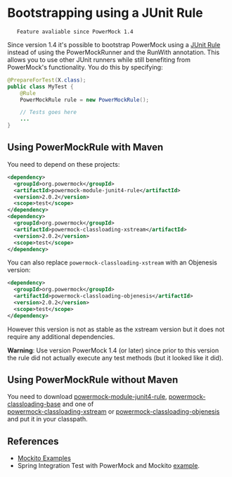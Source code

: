 # Bootstrapping using a JUnit Rule #

```
   Feature avaliable since PowerMock 1.4
```

Since version 1.4 it's possible to bootstrap PowerMock using a [JUnit Rule](http://www.infoq.com/news/2009/07/junit-4.7-rules) instead of using the PowerMockRunner and the RunWith annotation. This allows you to use other JUnit runners while still benefiting from PowerMock's functionality. You do this by specifying:

```java
@PrepareForTest(X.class);
public class MyTest {
    @Rule
    PowerMockRule rule = new PowerMockRule();

    // Tests goes here
    ...
}
```

## Using PowerMockRule with Maven ##
You need to depend on these projects:

```xml
<dependency>
  <groupId>org.powermock</groupId>
  <artifactId>powermock-module-junit4-rule</artifactId>
  <version>2.0.2</version>
  <scope>test</scope>
</dependency>
<dependency>
  <groupId>org.powermock</groupId>
  <artifactId>powermock-classloading-xstream</artifactId>
  <version>2.0.2</version>
  <scope>test</scope>
</dependency>
```

You can also replace `powermock-classloading-xstream` with an Objenesis version:

```xml
<dependency>
  <groupId>org.powermock</groupId>
  <artifactId>powermock-classloading-objenesis</artifactId>
  <version>2.0.2</version>
  <scope>test</scope>
</dependency>
```

However this version is not as stable as the xstream version but it does not require any additional dependencies.

**Warning**: Use version PowerMock 1.4 (or later) since prior to this version the rule did not actually execute any test methods (but it looked like it did).

## Using PowerMockRule without Maven

You need to download <a href='http://repo1.maven.org/maven2/org/powermock/powermock-module-junit4-rule/2.0.2/powermock-module-junit4-rule-2.0.2.jar'>powermock-module-junit4-rule</a>, <a href='http://repo1.maven.org/maven2/org/powermock/powermock-classloading-base/2.0.2/powermock-classloading-base-2.0.2.jar'>powermock-classloading-base</a> and one of<br>
<a href='http://repo1.maven.org/maven2/org/powermock/powermock-classloading-xstream/2.0.2/powermock-classloading-xstream-2.0.2.jar'>powermock-classloading-xstream</a> or <a href='http://repo1.maven.org/maven2/org/powermock/powermock-classloading-objenesis/2.0.2/powermock-classloading-objenesis-2.0.2.jar'>powermock-classloading-objenesis</a> and put it in your classpath.<br>

## References ##

* [Mockito Examples](https://github.com/powermock/powermock/tree/master/tests/mockito/junit4-rule-xstream/src/test/java/samples/powermockito/junit4/rule/xstream)
* Spring Integration Test with PowerMock and Mockito [example](https://github.com/jayway/powermock/tree/master/examples/spring-mockito).
